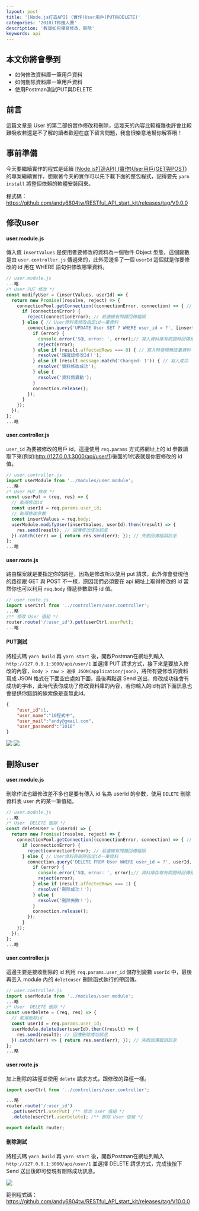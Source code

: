 ```yaml
---
layout: post
title: '[Node.js打造API] (實作)User用戶(PUT與DELETE)'
categories: '2018iT邦鐵人賽'
description: '教導如何攥寫修改、刪除'
keywords: api
---
```


## 本文你將會學到
- 如何修改資料庫一筆用戶資料
- 如何刪除資料庫一筆用戶資料
- 使用Postman測試PUT與DELETE

## 前言
這篇文章是 User 的第二部份實作修改和刪除，這幾天的內容比較複雜也許會比較難吸收若還是不了解的讀者歡迎在底下留言問題，我會很樂意地幫你解答哦！

## 事前準備
今天要繼續實作的程式是延續 [[Node.js打造API] (實作)User用戶(GET與POST)](https://andy6804tw.github.io/2018/01/03/user-api-tutorial(1)/) 的專案繼續實作，想跟著今天的實作可以先下載下面的整包程式，記得要先 `yarn install` 將整個依賴的軟體安裝回來。

程式碼：https://github.com/andy6804tw/RESTful_API_start_kit/releases/tag/V9.0.0

## 修改user

#### user.module.js

傳入值 `insertValues` 是使用者要修改的資料為一個物件 Object 型態，這個變數是由 `user.controller.js` 傳過來的，此外旁邊多了一個 `userId` 這個就是你要修改的 id 用在 WHERE 語句供修改哪筆資料。

```js
// user.module.js
...略
/* User PUT 修改 */
const modifyUser = (insertValues, userId) => {
  return new Promise((resolve, reject) => {
    connectionPool.getConnection((connectionError, connection) => { // 資料庫連線
      if (connectionError) {
        reject(connectionError); // 若連線有問題回傳錯誤
      } else { // User資料表修改指定id一筆資料
        connection.query('UPDATE User SET ? WHERE user_id = ?', [insertValues, userId], (error, result) => {
          if (error) {
            console.error('SQL error: ', error);// 寫入資料庫有問題時回傳錯誤
            reject(error);
          } else if (result.affectedRows === 0) { // 寫入時發現無該筆資料
            resolve('請確認修改Id！');
          } else if (result.message.match('Changed: 1')) { // 寫入成功
            resolve('資料修改成功');
          } else {
            resolve('資料無異動');
          }
          connection.release();
        });
      }
    });
  });
};
...略
```

#### user.controller.js
`user_id` 為要被修改的用戶 id，這邊使用 `req.params` 方式將網址上的 id 參數讀取下來(例如:http://127.0.0.1:3000/api/user/1)後面的1代表就是你要修改的 id 值。

```js
// user.controller.js
import userModule from '../modules/user.module';
...略
/* User PUT 修改 */
const userPut = (req, res) => {
  // 取得修改id
  const userId = req.params.user_id;
  // 取得修改參數
  const insertValues = req.body;
  userModule.modifyUser(insertValues, userId).then((result) => {
    res.send(result); // 回傳修改成功訊息
  }).catch((err) => { return res.send(err); }); // 失敗回傳錯誤訊息
};
...略
```

#### user.route.js
路由檔案就是要指定你的路徑，因為是修改所以使用 put 請求，此外你會發現他的路徑跟 GET 與 POST 不一樣，原因我們必須要在 api 網址上取得修改的 id 當然你也可以利用 `req.body` 傳遞參數取得 id 值。

```js
// user.route.js
import userCtrl from '../controllers/user.controller';
...略
/** 修改 User 值組 */
router.route('/:user_id').put(userCtrl.userPut);
...略
```

#### PUT測試
將程式碼 `yarn build` 再 `yarn start` 後，開啟Postman在網址列輸入 `http://127.0.0.1:3000/api/user/1` 並選擇 PUT 請求方式，接下來是要放入修改的內容，`Body > raw > 選擇 JSON(application/json)`，將所有要修改的資料寫成 JSON 格式在下面空白處如下圖，最後再點選 Send 送出，修改成功後會有成功的字串，此時代表你成功了修改資料庫的內容，若你輸入的id有誤下面訊息也會提供你錯誤的線索像是查無此id。

```json
{
	"user_id":1,
	"user_name":"10程式中",
	"user_mail":"andy@gmail.com",
	"user_password":"1010"
}
```

<img src="/images/posts/it2018/img1070106-1.png">
<img src="/images/posts/it2018/img1070106-2.png">


## 刪除user

#### user.module.js
刪除作法也跟修改差不多也是要有傳入 id 名為 userId 的參數，使用 `DELETE` 刪除資料表 user 內的某一筆值組。

```js
// user.module.js
...略
/* User  DELETE 刪除 */
const deleteUser = (userId) => {
  return new Promise((resolve, reject) => {
    connectionPool.getConnection((connectionError, connection) => { // 資料庫連線
      if (connectionError) {
        reject(connectionError); // 若連線有問題回傳錯誤
      } else { // User資料表刪除指定id一筆資料
        connection.query('DELETE FROM User WHERE user_id = ?', userId, (error, result) => {
          if (error) {
            console.error('SQL error: ', error);// 資料庫存取有問題時回傳錯誤
            reject(error);
          } else if (result.affectedRows === 1) {
            resolve('刪除成功！');
          } else {
            resolve('刪除失敗！');
          }
          connection.release();
        });
      }
    });
  });
};
...略
```

#### user.controller.js
這邊主要是接收刪除的 id 利用 `req.params.user_id` 儲存到變數 `userId` 中，最後再丟入 module 內的 `deleteuser` 刪除函式執行的帶回傳。

```js
// user.controller.js
import userModule from '../modules/user.module';
...略
/* User  DELETE 刪除 */
const userDelete = (req, res) => {
  // 取得刪除id
  const userId = req.params.user_id;
  userModule.deleteUser(userId).then((result) => {
    res.send(result); // 回傳刪除成功訊息
  }).catch((err) => { return res.send(err); }); // 失敗回傳錯誤訊息
};
...略
```

#### user.route.js
加上刪除的路徑並使用 `delete` 請求方式，跟修改的路徑一樣。

```js
import userCtrl from '../controllers/user.controller';

...略
router.route('/:user_id')
  .put(userCtrl.userPut) /** 修改 User 值組 */
  .delete(userCtrl.userDelete); /** 刪除 User 值組 */

export default router;
```

#### 刪除測試
將程式碼 `yarn build` 再 `yarn start` 後，開啟Postman在網址列輸入 `http://127.0.0.1:3000/api/user/1` 並選擇 DELETE 請求方式，完成後按下 Send 送出後即可發現有刪除成功訊息。

<img src="/images/posts/it2018/img1070106-3.png">


範例程式碼：https://github.com/andy6804tw/RESTful_API_start_kit/releases/tag/V10.0.0
